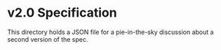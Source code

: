 # v2.0 Specification

This directory holds a JSON file for a pie-in-the-sky discussion about a second version of the spec.
